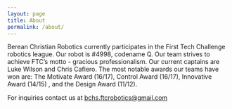 ```yaml
---
layout: page
title: About
permalink: /about/
---
```


Berean Christian Robotics currently participates in the First Tech Challenge robotics league. Our robot is #4998, codename Q. Our team strives to achieve FTC’s motto - gracious professionalism. Our current captains are Luke Wilson and Chris Cafiero. The most notable awards our teams have won are: The Motivate Award (16/17), Control Award (16/17), Innovative Award (14/15) , and the Design Award (11/12).  	

For inquiries contact us at bchs.ftcrobotics@gmail.com 


<!-- This is the base Jekyll theme. You can find out more info about customizing your Jekyll theme, as well as basic Jekyll usage documentation at [jekyllrb.com](https://jekyllrb.com/)

You can find the source code for Minima at GitHub:
[jekyll][jekyll-organization] /
[minima](https://github.com/jekyll/minima)

You can find the source code for Jekyll at GitHub:
[jekyll][jekyll-organization] /
[jekyll](https://github.com/jekyll/jekyll)


[jekyll-organization]: https://github.com/jekyll -->
